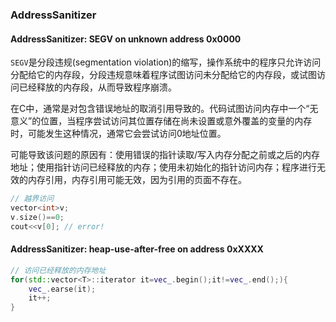 ### AddressSanitizer

#### AddressSanitizer: SEGV on unknown address 0x0000

`SEGV`是分段违规(segmentation violation)的缩写，操作系统中的程序只允许访问分配给它的内存段，分段违规意味着程序试图访问未分配给它的内存段，或试图访问已经释放的内存段，从而导致程序崩溃。

在C中，通常是对包含错误地址的取消引用导致的。代码试图访问内存中一个“无意义”的位置，当程序尝试访问其位置存储在尚未设置或意外覆盖的变量的内存时，可能发生这种情况，通常它会尝试访问0地址位置。

可能导致该问题的原因有：使用错误的指针读取/写入内存分配之前或之后的内存地址；使用指针访问已经释放的内存；使用未初始化的指针访问内存；程序进行无效的内存引用，内存引用可能无效，因为引用的页面不存在。

```C++
// 越界访问
vector<int>v;
v.size()==0;
cout<<v[0]; // error!
```

#### AddressSanitizer: heap-use-after-free on address 0xXXXX

```C++
// 访问已经释放的内存地址
for(std::vector<T>::iterator it=vec_.begin();it!=vec_.end();){
    vec_.earse(it);
    it++;
}
```
